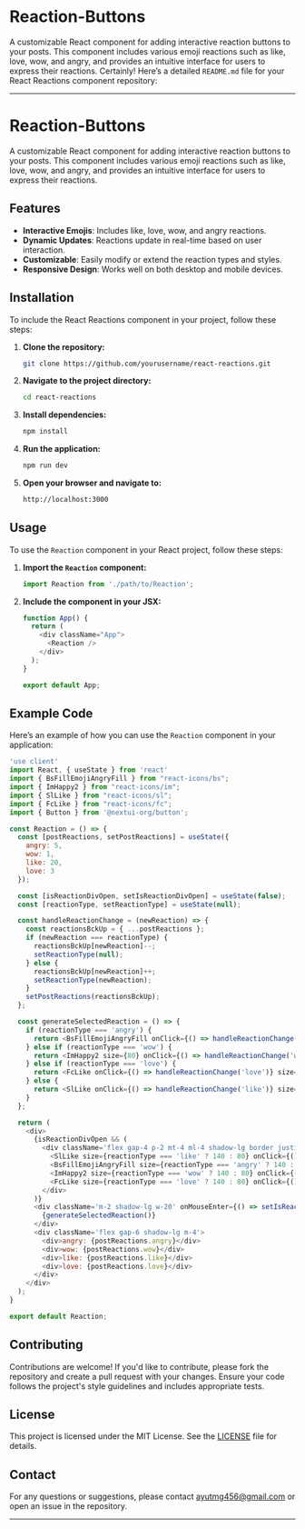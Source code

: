 # Reaction-Buttons
A customizable React component for adding interactive reaction buttons to your posts. This component includes various emoji reactions such as like, love, wow, and angry, and provides an intuitive interface for users to express their reactions.
Certainly! Here’s a detailed `README.md` file for your React Reactions component repository:

---

# Reaction-Buttons

A customizable React component for adding interactive reaction buttons to your posts. This component includes various emoji reactions such as like, love, wow, and angry, and provides an intuitive interface for users to express their reactions.

## Features

- **Interactive Emojis**: Includes like, love, wow, and angry reactions.
- **Dynamic Updates**: Reactions update in real-time based on user interaction.
- **Customizable**: Easily modify or extend the reaction types and styles.
- **Responsive Design**: Works well on both desktop and mobile devices.

## Installation

To include the React Reactions component in your project, follow these steps:

1. **Clone the repository:**
   ```bash
   git clone https://github.com/yourusername/react-reactions.git
   ```

2. **Navigate to the project directory:**
   ```bash
   cd react-reactions
   ```

3. **Install dependencies:**
   ```bash
   npm install
   ```

4. **Run the application:**
   ```bash
   npm run dev
   ```

5. **Open your browser and navigate to:**
   ```bash
   http://localhost:3000
   ```

## Usage

To use the `Reaction` component in your React project, follow these steps:

1. **Import the `Reaction` component:**
   ```javascript
   import Reaction from './path/to/Reaction';
   ```

2. **Include the component in your JSX:**
   ```javascript
   function App() {
     return (
       <div className="App">
         <Reaction />
       </div>
     );
   }

   export default App;
   ```

## Example Code

Here’s an example of how you can use the `Reaction` component in your application:

```javascript
'use client'
import React, { useState } from 'react'
import { BsFillEmojiAngryFill } from "react-icons/bs";
import { ImHappy2 } from "react-icons/im";
import { SlLike } from "react-icons/sl";
import { FcLike } from "react-icons/fc";
import { Button } from '@nextui-org/button';

const Reaction = () => {
  const [postReactions, setPostReactions] = useState({
    angry: 5,
    wow: 1,
    like: 20,
    love: 3
  });

  const [isReactionDivOpen, setIsReactionDivOpen] = useState(false);
  const [reactionType, setReactionType] = useState(null);

  const handleReactionChange = (newReaction) => {
    const reactionsBckUp = { ...postReactions };
    if (newReaction === reactionType) {
      reactionsBckUp[newReaction]--;
      setReactionType(null);
    } else {
      reactionsBckUp[newReaction]++;
      setReactionType(newReaction);
    }
    setPostReactions(reactionsBckUp);
  };

  const generateSelectedReaction = () => {
    if (reactionType === 'angry') {
      return <BsFillEmojiAngryFill onClick={() => handleReactionChange('angry')} size={80} color='crimson' />;
    } else if (reactionType === 'wow') {
      return <ImHappy2 size={80} onClick={() => handleReactionChange('wow')} color="#FFDD8B" />;
    } else if (reactionType === 'love') {
      return <FcLike onClick={() => handleReactionChange('love')} size={80} color="#FFDD8B" />;
    } else {
      return <SlLike onClick={() => handleReactionChange('like')} size={80} color={reactionType && "#89CFF0"} />;
    }
  };

  return (
    <div>
      {isReactionDivOpen && (
        <div className='flex gap-4 p-2 mt-4 ml-4 shadow-lg border justify-center items-center bg-white border-gray-400 w-[30%] rounded-lg'>
          <SlLike size={reactionType === 'like' ? 140 : 80} onClick={() => handleReactionChange('like')} color="#89CFF0" />
          <BsFillEmojiAngryFill size={reactionType === 'angry' ? 140 : 80} onClick={() => handleReactionChange('angry')} color='crimson' />
          <ImHappy2 size={reactionType === 'wow' ? 140 : 80} onClick={() => handleReactionChange('wow')} color="#FFDD8B" />
          <FcLike size={reactionType === 'love' ? 140 : 80} onClick={() => handleReactionChange('love')} color="crimson" />
        </div>
      )}
      <div className='m-2 shadow-lg w-20' onMouseEnter={() => setIsReactionDivOpen(true)}>
        {generateSelectedReaction()}
      </div>
      <div className='flex gap-6 shadow-lg m-4'>
        <div>angry: {postReactions.angry}</div>
        <div>wow: {postReactions.wow}</div>
        <div>like: {postReactions.like}</div>
        <div>love: {postReactions.love}</div>
      </div>
    </div>
  );
}

export default Reaction;
```

## Contributing

Contributions are welcome! If you'd like to contribute, please fork the repository and create a pull request with your changes. Ensure your code follows the project's style guidelines and includes appropriate tests.

## License

This project is licensed under the MIT License. See the [LICENSE](LICENSE) file for details.

## Contact

For any questions or suggestions, please contact ayutmg456@gmail.com or open an issue in the repository.

---

